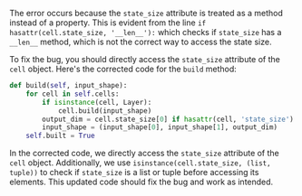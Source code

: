 The error occurs because the `state_size` attribute is treated as a method instead of a property. This is evident from the line `if hasattr(cell.state_size, '__len__'):` which checks if `state_size` has a `__len__` method, which is not the correct way to access the state size.

To fix the bug, you should directly access the `state_size` attribute of the `cell` object. Here's the corrected code for the `build` method:

```python
def build(self, input_shape):
    for cell in self.cells:
        if isinstance(cell, Layer):
            cell.build(input_shape)
        output_dim = cell.state_size[0] if hasattr(cell, 'state_size') and isinstance(cell.state_size, (list, tuple)) else cell.state_size
        input_shape = (input_shape[0], input_shape[1], output_dim)
    self.built = True
```

In the corrected code, we directly access the `state_size` attribute of the `cell` object. Additionally, we use `isinstance(cell.state_size, (list, tuple))` to check if `state_size` is a list or tuple before accessing its elements. This updated code should fix the bug and work as intended.